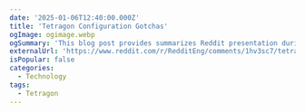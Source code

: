 ```yaml
---
date: '2025-01-06T12:40:00.000Z'
title: 'Tetragon Configuration Gotchas'
ogImage: ogimage.webp
ogSummary: 'This blog post provides summarizes Reddit presentation during the CiliumDay at Kubecon NA’24 along with a brief background to describe the problem statement.'
externalUrl: 'https://www.reddit.com/r/RedditEng/comments/1hv3sc7/tetragon_configuration_gotchas/?rdt=35485'
isPopular: false
categories:
  - Technology
tags:
  - Tetragon
---
```

